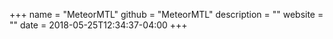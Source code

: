 +++
name = "MeteorMTL"
github = "MeteorMTL"
description = ""
website = ""
date = 2018-05-25T12:34:37-04:00
+++
